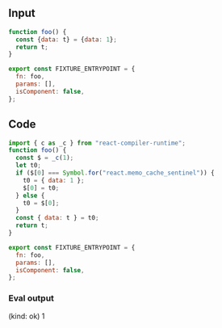
## Input

```javascript
function foo() {
  const {data: t} = {data: 1};
  return t;
}

export const FIXTURE_ENTRYPOINT = {
  fn: foo,
  params: [],
  isComponent: false,
};

```

## Code

```javascript
import { c as _c } from "react-compiler-runtime";
function foo() {
  const $ = _c(1);
  let t0;
  if ($[0] === Symbol.for("react.memo_cache_sentinel")) {
    t0 = { data: 1 };
    $[0] = t0;
  } else {
    t0 = $[0];
  }
  const { data: t } = t0;
  return t;
}

export const FIXTURE_ENTRYPOINT = {
  fn: foo,
  params: [],
  isComponent: false,
};

```
      
### Eval output
(kind: ok) 1